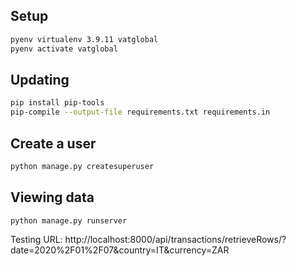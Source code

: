 ## Setup

```bash
pyenv virtualenv 3.9.11 vatglobal
pyenv activate vatglobal
```

## Updating

```bash
pip install pip-tools
pip-compile --output-file requirements.txt requirements.in
 ```

## Create a user
```bash
python manage.py createsuperuser
```

## Viewing data
```
python manage.py runserver
```
Testing URL: http://localhost:8000/api/transactions/retrieveRows/?date=2020%2F01%2F07&country=IT&currency=ZAR